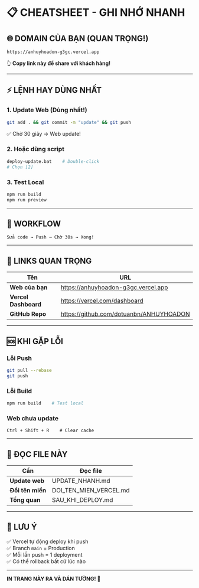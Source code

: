 # 📋 CHEATSHEET - GHI NHỚ NHANH

## 🌐 DOMAIN CỦA BẠN (QUAN TRỌNG!)
```
https://anhuyhoadon-g3gc.vercel.app
```
👆 **Copy link này để share với khách hàng!**

---

## ⚡ LỆNH HAY DÙNG NHẤT

### 1. Update Web (Dùng nhất!)
```bash
git add . && git commit -m "update" && git push
```
✅ Chờ 30 giây → Web update!

### 2. Hoặc dùng script
```bash
deploy-update.bat    # Double-click
# Chọn [2]
```

### 3. Test Local
```bash
npm run build
npm run preview
```

---

## 🔄 WORKFLOW

```
Sửa code → Push → Chờ 30s → Xong!
```

---

## 🔗 LINKS QUAN TRỌNG

| Tên | URL |
|-----|-----|
| **Web của bạn** | https://anhuyhoadon-g3gc.vercel.app |
| **Vercel Dashboard** | https://vercel.com/dashboard |
| **GitHub Repo** | https://github.com/dotuanbn/ANHUYHOADON |

---

## 🆘 KHI GẶP LỖI

### Lỗi Push
```bash
git pull --rebase
git push
```

### Lỗi Build
```bash
npm run build    # Test local
```

### Web chưa update
```
Ctrl + Shift + R    # Clear cache
```

---

## 📖 ĐỌC FILE NÀY

| Cần | Đọc file |
|-----|----------|
| **Update web** | UPDATE_NHANH.md |
| **Đổi tên miền** | DOI_TEN_MIEN_VERCEL.md |
| **Tổng quan** | SAU_KHI_DEPLOY.md |

---

## 💾 LƯU Ý

✅ Vercel tự động deploy khi push  
✅ Branch `main` = Production  
✅ Mỗi lần push = 1 deployment  
✅ Có thể rollback bất cứ lúc nào  

---

**IN TRANG NÀY RA VÀ DÁN TƯỜNG! 📌**


